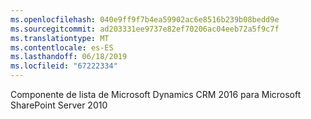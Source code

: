 ```yaml
---
ms.openlocfilehash: 040e9ff9f7b4ea59902ac6e8516b239b08bedd9e
ms.sourcegitcommit: ad203331ee9737e82ef70206ac04eeb72a5f9c7f
ms.translationtype: MT
ms.contentlocale: es-ES
ms.lasthandoff: 06/18/2019
ms.locfileid: "67222334"
---
```

Componente de lista de Microsoft Dynamics CRM 2016 para Microsoft SharePoint Server 2010